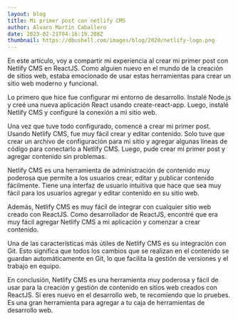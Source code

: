 ```yaml
---
layout: blog
title: Mi primer post con netlify CMS
author: Alvaro Martin Caballero
date: 2023-02-21T04:16:19.208Z
thumbnail: https://dbushell.com/images/blog/2020/netlify-logo.png
---
```

<!--StartFragment-->

En este artículo, voy a compartir mi experiencia al crear mi primer post con Netlify CMS en ReactJS. Como alguien nuevo en el mundo de la creación de sitios web, estaba emocionado de usar estas herramientas para crear un sitio web moderno y funcional.

Lo primero que hice fue configurar mi entorno de desarrollo. Instalé Node.js y creé una nueva aplicación React usando create-react-app. Luego, instalé Netlify CMS y configuré la conexión a mi sitio web.

Una vez que tuve todo configurado, comencé a crear mi primer post. Usando Netlify CMS, fue muy fácil crear y editar contenido. Solo tuve que crear un archivo de configuración para mi sitio y agregar algunas líneas de código para conectarlo a Netlify CMS. Luego, pude crear mi primer post y agregar contenido sin problemas.

Netlify CMS es una herramienta de administración de contenido muy poderosa que permite a los usuarios crear, editar y publicar contenido fácilmente. Tiene una interfaz de usuario intuitiva que hace que sea muy fácil para los usuarios agregar y editar contenido en su sitio web.

Además, Netlify CMS es muy fácil de integrar con cualquier sitio web creado con ReactJS. Como desarrollador de ReactJS, encontré que era muy fácil agregar Netlify CMS a mi aplicación y comenzar a crear contenido.

Una de las características más útiles de Netlify CMS es su integración con Git. Esto significa que todos los cambios que se realizan en el contenido se guardan automáticamente en Git, lo que facilita la gestión de versiones y el trabajo en equipo.

En conclusión, Netlify CMS es una herramienta muy poderosa y fácil de usar para la creación y gestión de contenido en sitios web creados con ReactJS. Si eres nuevo en el desarrollo web, te recomiendo que lo pruebes. Es una gran herramienta para agregar a tu caja de herramientas de desarrollo web.

<!--EndFragment-->